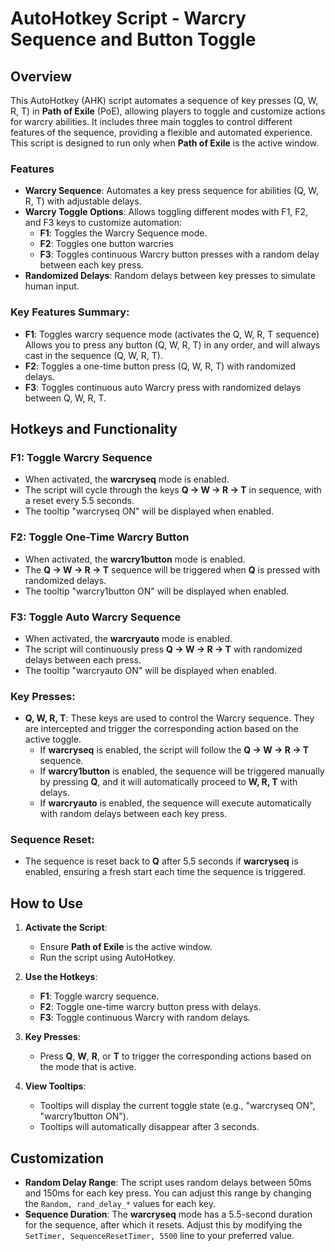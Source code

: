 
# AutoHotkey Script - Warcry Sequence and Button Toggle

## Overview

This AutoHotkey (AHK) script automates a sequence of key presses (Q, W, R, T) in **Path of Exile** (PoE), allowing players to toggle and customize actions for warcry abilities. It includes three main toggles to control different features of the sequence, providing a flexible and automated experience. This script is designed to run only when **Path of Exile** is the active window.

### Features
- **Warcry Sequence**: Automates a key press sequence for abilities (Q, W, R, T) with adjustable delays.
- **Warcry Toggle Options**: Allows toggling different modes with F1, F2, and F3 keys to customize automation:
  - **F1**: Toggles the Warcry Sequence mode.
  - **F2**: Toggles one button warcries
  - **F3**: Toggles continuous Warcry button presses with a random delay between each key press.
- **Randomized Delays**: Random delays between key presses to simulate human input.

### Key Features Summary:
- **F1**: Toggles warcry sequence mode (activates the Q, W, R, T sequence) Allows you to press any button (Q, W, R, T) in any order, and will always cast in the sequence (Q, W, R, T).
- **F2**: Toggles a one-time button press (Q, W, R, T) with randomized delays.
- **F3**: Toggles continuous auto Warcry press with randomized delays between Q, W, R, T.

## Hotkeys and Functionality

### F1: **Toggle Warcry Sequence**
- When activated, the **warcryseq** mode is enabled.
- The script will cycle through the keys **Q → W → R → T** in sequence, with a reset every 5.5 seconds.
- The tooltip "warcryseq ON" will be displayed when enabled.

### F2: **Toggle One-Time Warcry Button**
- When activated, the **warcry1button** mode is enabled.
- The **Q → W → R → T** sequence will be triggered when **Q** is pressed with randomized delays.
- The tooltip "warcry1button ON" will be displayed when enabled.

### F3: **Toggle Auto Warcry Sequence**
- When activated, the **warcryauto** mode is enabled.
- The script will continuously press **Q → W → R → T** with randomized delays between each press.
- The tooltip "warcryauto ON" will be displayed when enabled.

### Key Presses:
- **Q, W, R, T**: These keys are used to control the Warcry sequence. They are intercepted and trigger the corresponding action based on the active toggle.
  - If **warcryseq** is enabled, the script will follow the **Q → W → R → T** sequence.
  - If **warcry1button** is enabled, the sequence will be triggered manually by pressing **Q**, and it will automatically proceed to **W, R, T** with delays.
  - If **warcryauto** is enabled, the sequence will execute automatically with random delays between each key press.

### Sequence Reset:
- The sequence is reset back to **Q** after 5.5 seconds if **warcryseq** is enabled, ensuring a fresh start each time the sequence is triggered.

## How to Use

1. **Activate the Script**: 
   - Ensure **Path of Exile** is the active window.
   - Run the script using AutoHotkey.

2. **Use the Hotkeys**:
   - **F1**: Toggle warcry sequence.
   - **F2**: Toggle one-time warcry button press with delays.
   - **F3**: Toggle continuous Warcry with random delays.

3. **Key Presses**:
   - Press **Q**, **W**, **R**, or **T** to trigger the corresponding actions based on the mode that is active.

4. **View Tooltips**:
   - Tooltips will display the current toggle state (e.g., "warcryseq ON", "warcry1button ON").
   - Tooltips will automatically disappear after 3 seconds.

## Customization

- **Random Delay Range**: The script uses random delays between 50ms and 150ms for each key press. You can adjust this range by changing the `Random, rand_delay_*` values for each key.
- **Sequence Duration**: The **warcryseq** mode has a 5.5-second duration for the sequence, after which it resets. Adjust this by modifying the `SetTimer, SequenceResetTimer, 5500` line to your preferred value.
